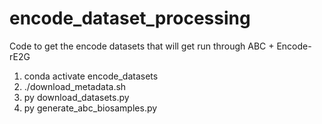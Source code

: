 # encode_dataset_processing
Code to get the encode datasets that will get run through ABC + Encode-rE2G


1. conda activate encode_datasets
2. ./download_metadata.sh
3. py download_datasets.py
4. py generate_abc_biosamples.py
